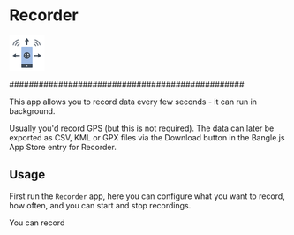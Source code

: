 # Recorder

![icon](app.png)

################################################

This app allows you to record data every few seconds - it can run in background.

Usually you'd record GPS (but this is not required). The data can later be exported as CSV, KML or GPX files via the Download button in the Bangle.js App Store entry for Recorder.

## Usage

First run the `Recorder` app, here you can configure what you want to record, how often,
and you can start and stop recordings.

You can record

